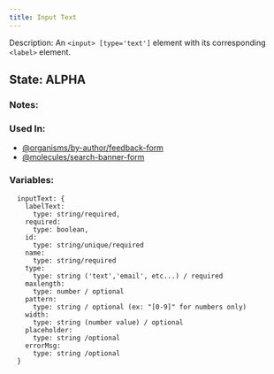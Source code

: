 ```yaml
---
title: Input Text
---
```

Description: An `<input> [type='text']`  element with its corresponding `<label>` element.

## State: ALPHA

### Notes:

### Used In:
- [@organisms/by-author/feedback-form](/?p=organisms-feedback-form)
- [@molecules/search-banner-form](/?p=molecules-search-banner-form)

### Variables:
~~~
  inputText: {
    labelText:
      type: string/required,
    required: 
      type: boolean,
    id: 
      type: string/unique/required
    name: 
      type: string/required
    type:
      type: string ('text','email', etc...) / required
    maxlength:
      type: number / optional
    pattern:
      type: string / optional (ex: "[0-9]" for numbers only)
    width:
      type: string (number value) / optional
    placeholder:
      type: string /optional
    errorMsg:
      type: string /optional
  }
~~~
